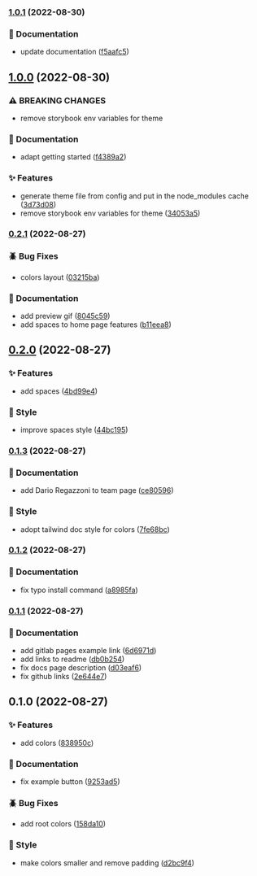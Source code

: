 

### [1.0.1](https://github.com/renatomoor/storybook-tailwind-foundations/compare/1.0.0...1.0.1) (2022-08-30)


### :open_file_folder: Documentation

* update documentation ([f5aafc5](https://github.com/renatomoor/storybook-tailwind-foundations/commit/f5aafc5196a32555911c6226be9ba4951721cbcc))

## [1.0.0](https://github.com/renatomoor/storybook-tailwind-foundations/compare/0.2.1...1.0.0) (2022-08-30)


### ⚠ BREAKING CHANGES

* remove storybook env variables for theme

### :open_file_folder: Documentation

* adapt getting started ([f4389a2](https://github.com/renatomoor/storybook-tailwind-foundations/commit/f4389a2a1f5c8db444f4b794e04e63d985727db8))


### :sparkles: Features

* generate theme file from config and put in the node_modules cache ([3d73d08](https://github.com/renatomoor/storybook-tailwind-foundations/commit/3d73d082cdc09d1296b1512b16f76abbce5584f3))
* remove storybook env variables for theme ([34053a5](https://github.com/renatomoor/storybook-tailwind-foundations/commit/34053a5ec97318c74d94e532ec525dd0b6a1361b))

### [0.2.1](https://github.com/renatomoor/storybook-tailwind-foundations/compare/0.2.0...0.2.1) (2022-08-27)


### :beetle: Bug Fixes

* colors layout ([03215ba](https://github.com/renatomoor/storybook-tailwind-foundations/commit/03215ba0ae9134d5d4b48cb1f5dc6b33e9c73f11))


### :open_file_folder: Documentation

* add preview gif ([8045c59](https://github.com/renatomoor/storybook-tailwind-foundations/commit/8045c59ca86d1c3a02bc10a3669bea80fb752102))
* add spaces to home page features ([b11eea8](https://github.com/renatomoor/storybook-tailwind-foundations/commit/b11eea8a062ea726ff2fbc8db2b9e01b5e80ac62))

## [0.2.0](https://github.com/renatomoor/storybook-tailwind-foundations/compare/0.1.3...0.2.0) (2022-08-27)


### :sparkles: Features

* add spaces ([4bd99e4](https://github.com/renatomoor/storybook-tailwind-foundations/commit/4bd99e4017e0e4b568cecb2e722a089953c17ee6))


### :art: Style

* improve spaces style ([44bc195](https://github.com/renatomoor/storybook-tailwind-foundations/commit/44bc195559a16313c4744e863c45947e2154bca8))

### [0.1.3](https://github.com/renatomoor/storybook-tailwind-foundations/compare/0.1.2...0.1.3) (2022-08-27)


### :open_file_folder: Documentation

* add Dario Regazzoni to team page ([ce80596](https://github.com/renatomoor/storybook-tailwind-foundations/commit/ce805966823e8af5221a443fe37785f40b12327f))


### :art: Style

* adopt tailwind doc style for colors ([7fe68bc](https://github.com/renatomoor/storybook-tailwind-foundations/commit/7fe68bc00ff48f6be4bcead05fc22aba72af0e41))

### [0.1.2](https://github.com/renatomoor/storybook-tailwind-foundations/compare/0.1.1...0.1.2) (2022-08-27)


### :open_file_folder: Documentation

* fix typo install command ([a8985fa](https://github.com/renatomoor/storybook-tailwind-foundations/commit/a8985faee2e0c5fbbf4a9a071300d771316b6853))

### [0.1.1](https://github.com/renatomoor/storybook-tailwind-foundations/compare/0.1.0...0.1.1) (2022-08-27)


### :open_file_folder: Documentation

* add gitlab pages example link ([6d6971d](https://github.com/renatomoor/storybook-tailwind-foundations/commit/6d6971d4a2b44f9f8e9a0c0856e1b86a3952ab6f))
* add links to readme ([db0b254](https://github.com/renatomoor/storybook-tailwind-foundations/commit/db0b254a50652beb97b816bc27f226008f6d3aa6))
* fix docs page description ([d03eaf6](https://github.com/renatomoor/storybook-tailwind-foundations/commit/d03eaf636ce66e4218784cd751de2088a5d166ee))
* fix github links ([2e644e7](https://github.com/renatomoor/storybook-tailwind-foundations/commit/2e644e770bceb5aead90d7544c97c970320bd006))

## 0.1.0 (2022-08-27)


### :sparkles: Features

* add colors ([838950c](https://github.com/renatomoor/storybook-tailwind-foundations/commit/838950c9ee08b25def2f059ada7967c56d7df8bd))


### :open_file_folder: Documentation

* fix example button ([9253ad5](https://github.com/renatomoor/storybook-tailwind-foundations/commit/9253ad5e95fa5617dab9021020feb30df11e6ef7))


### :beetle: Bug Fixes

* add root colors ([158da10](https://github.com/renatomoor/storybook-tailwind-foundations/commit/158da10e1481daf89d02043c7aab7c9eb19bfdd6))


### :art: Style

* make colors smaller and remove padding ([d2bc9f4](https://github.com/renatomoor/storybook-tailwind-foundations/commit/d2bc9f4c9dd0a6e8e720ee80fe8c9271185b782a))